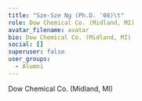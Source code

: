 ```yaml
---
title: "Sze-Sze Ng (Ph.D. '08)\t"
role: Dow Chemical Co. (Midland, MI)
avatar_filename: avatar
bio: Dow Chemical Co. (Midland, MI)
social: []
superuser: false
user_groups:
  - Alumni
---
```

Dow Chemical Co. (Midland, MI)
